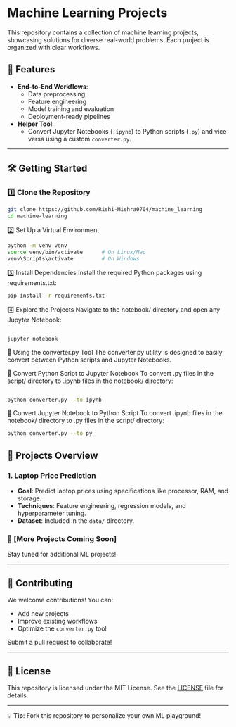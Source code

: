 # Machine Learning Projects  

This repository contains a collection of machine learning projects, showcasing solutions for diverse real-world problems. Each project is organized with clear workflows.  

## 🚀 Features  
- **End-to-End Workflows**:  
  - Data preprocessing  
  - Feature engineering  
  - Model training and evaluation  
  - Deployment-ready pipelines  
- **Helper Tool**:  
  - Convert Jupyter Notebooks (`.ipynb`) to Python scripts (`.py`) and vice versa using a custom `converter.py`.  

---

## 🛠️ Getting Started  

### 1️⃣ Clone the Repository  
```bash
git clone https://github.com/Rishi-Mishra0704/machine_learning
cd machine-learning
```

2️⃣ Set Up a Virtual Environment
```bash
python -m venv venv  
source venv/bin/activate      # On Linux/Mac  
venv\Scripts\activate         # On Windows  
```
3️⃣ Install Dependencies
Install the required Python packages using requirements.txt:

```bash
pip install -r requirements.txt
```
4️⃣ Explore the Projects
Navigate to the notebook/ directory and open any Jupyter Notebook:

```bash

jupyter notebook
```
🔄 Using the converter.py Tool
The converter.py utility is designed to easily convert between Python scripts and Jupyter Notebooks.

🔁 Convert Python Script to Jupyter Notebook
To convert .py files in the script/ directory to .ipynb files in the notebook/ directory:

```bash

python converter.py --to ipynb
```
🔁 Convert Jupyter Notebook to Python Script
To convert .ipynb files in the notebook/ directory to .py files in the script/ directory:

```bash
python converter.py --to py
```
## 🧪 Projects Overview  

### 1. Laptop Price Prediction  
- **Goal**: Predict laptop prices using specifications like processor, RAM, and storage.  
- **Techniques**: Feature engineering, regression models, and hyperparameter tuning.  
- **Dataset**: Included in the `data/` directory.  

### 📌 [More Projects Coming Soon]  
Stay tuned for additional ML projects!  

---

## 🤝 Contributing  
We welcome contributions! You can:  
- Add new projects  
- Improve existing workflows  
- Optimize the `converter.py` tool  

Submit a pull request to collaborate!  

---

## 📜 License  
This repository is licensed under the MIT License. See the [LICENSE](LICENSE) file for details.  

---

💡 **Tip**: Fork this repository to personalize your own ML playground! 